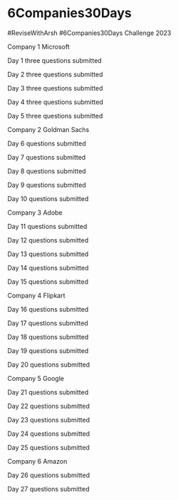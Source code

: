 # 6Companies30Days

#ReviseWithArsh #6Companies30Days Challenge 2023

Company 1 Microsoft 

Day 1 three questions submitted

Day 2 three questions submitted

Day 3 three questions submitted

Day 4 three questions submitted

Day 5 three questions submitted


Company 2  Goldman Sachs

Day 6 questions submitted

Day 7 questions submitted

Day 8 questions submitted

Day 9 questions submitted

Day 10 questions submitted

Company 3 Adobe

Day 11 questions submitted

Day 12 questions submitted

Day 13 questions submitted

Day 14 questions submitted

Day 15 questions submitted

Company 4 Flipkart

Day 16 questions submitted

Day 17 questions submitted

Day 18 questions submitted

Day 19 questions submitted

Day 20 questions submitted

Company 5 Google

Day 21 questions submitted

Day 22 questions submitted

Day 23 questions submitted

Day 24 questions submitted

Day 25 questions submitted

Company 6 Amazon

Day 26 questions submitted

Day 27 questions submitted
